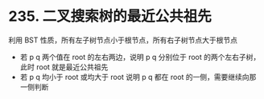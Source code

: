 # 235. 二叉搜索树的最近公共祖先

利用 BST 性质，所有左子树节点小于根节点，所有右子树节点大于根节点

-   若 p q 两个值在 root 的左右两边，说明 p q 分别位于 root 的两个左右子树，此时 root 就是最近公共祖先
-   若 p q 均小于 root 或均大于 root 说明 p q 都在 root 的一侧，需要继续向那一侧判断
